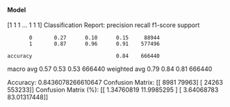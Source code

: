 #### Model
[1 1 1 ... 1 1 1]
Classification Report:
              precision    recall  f1-score   support

           0       0.27      0.10      0.15     88944
           1       0.87      0.96      0.91    577496

    accuracy                           0.84    666440
   macro avg       0.57      0.53      0.53    666440
weighted avg       0.79      0.84      0.81    666440

Accuracy: 0.8436078266610647
Confusion Matrix:
[[  8981  79963]
 [ 24263 553233]]
Confusion Matrix (%):
[[ 1.34760819 11.9985295 ]
 [ 3.64068783 83.01317448]]
